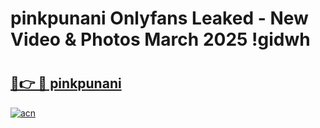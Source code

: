 # pinkpunani Onlyfans Leaked - New Video & Photos March 2025 !gidwh

# <h2><a href="https://tknsac.iuczelnia.edu.pl?title=pinkpunani&ref=gidwh">🔗👉 🔴 pinkpunani</a></h2>

[![acn](https://github.com/user-attachments/assets/0f9c940e-d8b0-45ae-aac7-cd30a18b3e1c)](https://tknsac.iuczelnia.edu.pl?title=pinkpunani&ref=gidwh)

